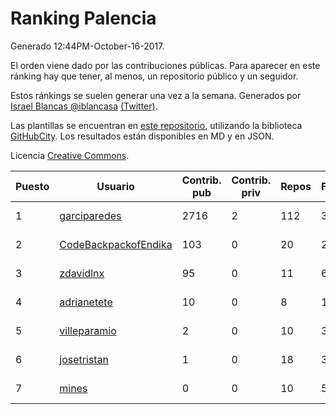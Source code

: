 # Ranking Palencia

Generado 12:44PM-October-16-2017.

El orden viene dado por las contribuciones públicas. Para aparecer en este ránking hay que tener, al menos, un repositorio público y un seguidor.

Estos ránkings se suelen generar una vez a la semana. Generados por [Israel Blancas @iblancasa](https://github.com/iblancasa/) [(Twitter)](https://twitter.com/iblancasa).

Las plantillas se encuentran en [este repositorio](https://github.com/iblancasa/GH-Spanish-Ranking), utilizando la biblioteca [GitHubCity](https://github.com/iblancasa/GitHubCity). Los resultados están disponibles en MD y en JSON.

Licencia [Creative Commons](https://creativecommons.org/licenses/by/4.0/).

| Puesto   |  Usuario  | Contrib. pub | Contrib. priv |Repos| Followers | Desde |  Avatar  |
|----------|-----------|--------------|---------------|-----|-----------|-------|----------|
|1|[garciparedes](https://github.com/garciparedes)|2716|2|112|35|2013-10-08|![garciparedes](https://avatars2.githubusercontent.com/u/5640366)|
|2|[CodeBackpackofEndika](https://github.com/CodeBackpackofEndika)|103|0|20|2|2017-09-25|![CodeBackpackofEndika](https://avatars2.githubusercontent.com/u/32270483)|
|3|[zdavidlnx](https://github.com/zdavidlnx)|95|0|11|6|2011-07-28|![zdavidlnx](https://avatars2.githubusercontent.com/u/944150)|
|4|[adrianetete](https://github.com/adrianetete)|10|0|8|12|2014-03-13|![adrianetete](https://avatars2.githubusercontent.com/u/6943237)|
|5|[villeparamio](https://github.com/villeparamio)|2|0|10|3|2015-12-01|![villeparamio](https://avatars2.githubusercontent.com/u/16100827)|
|6|[josetristan](https://github.com/josetristan)|1|0|18|3|2011-07-15|![josetristan](https://avatars1.githubusercontent.com/u/916947)|
|7|[mines](https://github.com/mines)|0|0|10|5|2011-03-07|![mines](https://avatars2.githubusercontent.com/u/655278)|
